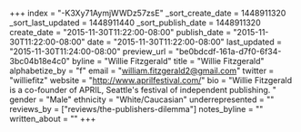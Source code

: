 +++
index = "-K3Xy71AymjWWDz57zsE"
_sort_create_date = 1448911320
_sort_last_updated = 1448911440
_sort_publish_date = 1448911320
create_date = "2015-11-30T11:22:00-08:00"
publish_date = "2015-11-30T11:22:00-08:00"
date = "2015-11-30T11:22:00-08:00"
last_updated = "2015-11-30T11:24:00-08:00"
preview_url = "be0bdcdf-161a-d7f0-6f34-3bc04b18e4c0"
byline = "Willie Fitzgerald"
title = "Willie Fitzgerald"
alphabetize_by = "f"
email = "william.fitzgerald2@gmail.com"
twitter = "williefitz"
website = "http://www.aprilfestival.com/"
bio = "Willie Fitzgerald is a co-founder of APRIL, Seattle's festival of independent publishing. "
gender = "Male"
ethnicity = "White/Caucasian"
underrepresented = ""
reviews_by = ["reviews/the-publishers-dilemma"]
notes_byline = ""
written_about = ""
+++

